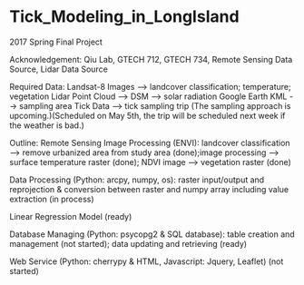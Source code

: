 # Tick_Modeling_in_LongIsland
2017 Spring Final Project


Acknowledgement: Qiu Lab, GTECH 712, GTECH 734, Remote Sensing Data Source, Lidar Data Source



Required Data:
Landsat-8 Images --> landcover classification; temperature; vegetation
Lidar Point Cloud --> DSM --> solar radiation
Google Earth KML --> sampling area
Tick Data --> tick sampling trip (The sampling approach is upcoming.)(Scheduled on May 5th, the trip will be scheduled next week if the weather is bad.)



Outline:
Remote Sensing Image Processing (ENVI): landcover classification --> remove urbanized area from study area (done);image processing --> surface temperature raster (done); NDVI image --> vegetation raster (done)

Data Processing (Python: arcpy, numpy, os): raster input/output and reprojection & conversion between raster and numpy array including value extraction (in process)

Linear Regression Model (ready)

Database Managing (Python: psycopg2 & SQL database): table creation and management (not started); data updating and retrieving (ready)

Web Service (Python: cherrypy & HTML, Javascript: Jquery, Leaflet) (not started)
